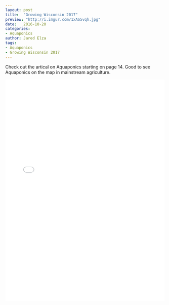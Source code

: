 ```yaml
---
layout: post
title:  "Growing Wisconsin 2017"
preview: "http://i.imgur.com/1xAS5vqh.jpg"
date:   2016-10-20
categories:
- Aquaponics
author: Jared Elza
tags: 
- Aquaponics
- Growing Wisconsin 2017
---
```


Check out the artical on Aquaponics starting on page 14. Good to see Aquaponics on the map in mainstream agriculture. 

<iframe style="margin: 0 auto;" src="//v.calameo.com/?bkcode=000420308e4474154f4b0&page=1" width="100%" height="700" frameborder="0" scrolling="no" allowfullscreen="allowfullscreen"></iframe>